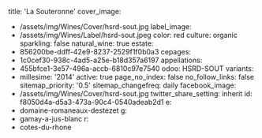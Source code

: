 title: 'La Souteronne'
cover_image:
  - /assets/img/Wines/Cover/hsrd-sout.jpg
label_image:
  - /assets/img/Wines/Label/hsrd-sout.jpeg
color: red
culture: organic
sparkling: false
natural_wine: true
estate:
  - 856200be-ddff-42e9-8237-2529f1f0b0a3
cepages:
  - 1c0cef30-938c-4ad5-a25e-b18d357a6197
appellations:
  - 455bfce1-3e57-496a-accb-6810c97e7540
odoo: HSRD-SOUT
variants:
  -
    millesime: '2014'
    active: true
page_no_index: false
no_follow_links: false
sitemap_priority: '0.5'
sitemap_changefreq: daily
facebook_image:
  - /assets/img/Wines/Cover/hsrd-sout.jpg
twitter_share_setting: inherit
id: f8050d4a-d5a3-473a-90c4-0540adeab2d1
e:
  - domaine-romaneaux-destezet
g:
  - gamay-a-jus-blanc
r:
  - cotes-du-rhone
